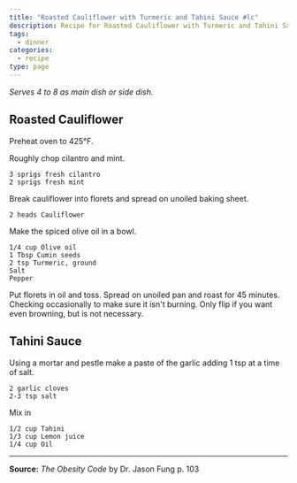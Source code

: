 ```yaml
---
title: "Roasted Cauliflower with Turmeric and Tahini Sauce #lc"
description: Recipe for Roasted Cauliflower with Turmeric and Tahini Sauce #lc.
tags:
  - dinner
categories:
  - recipe
type: page
---
```


_Serves 4 to 8 as main dish or side dish._

## Roasted Cauliflower

Preheat oven to 425&deg;F.

Roughly chop cilantro and mint.

```
3 sprigs fresh cilantro
2 sprigs fresh mint
```

Break cauliflower into florets and spread on unoiled baking sheet.

```
2 heads Cauliflower
```

Make the spiced olive oil in a bowl.

```
1/4 cup Olive oil
1 Tbsp Cumin seeds
2 tsp Turmeric, ground
Salt
Pepper
```

Put florets in oil and toss. Spread on unoiled pan and roast for 45 minutes. Checking occasionally to make sure it isn't burning. Only flip if you want even browning, but is not necessary.

## Tahini Sauce

Using a mortar and pestle make a paste of the garlic adding 1 tsp at a time of salt.

```
2 garlic cloves
2-3 tsp salt
```

Mix in

```
1/2 cup Tahini
1/3 cup Lemon juice
1/4 cup Oil
```

---

**Source:** _The Obesity Code_ by Dr. Jason Fung p. 103
